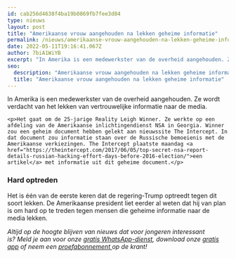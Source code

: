```yaml
---
id: cab256d4638f4ba19b0869fb7fee3d84
type: nieuws
layout: post
title: "Amerikaanse vrouw aangehouden na lekken geheime informatie"
permalink: /nieuws/amerikaanse-vrouw-aangehouden-na-lekken-geheime-informatie/
date: 2022-05-11T19:16:41.067Z
author: 7biA1WiYB
excerpt: "In Amerika is een medewerkster van de overheid aangehouden. Ze wordt verdacht van het lekken van vertrouwelijke informatie naar de media.  "
seo:
  description: "Amerikaanse vrouw aangehouden na lekken geheime informatie"
  title: "Amerikaanse vrouw aangehouden na lekken geheime informatie"
---
```

In Amerika is een medewerkster van de overheid aangehouden. Ze wordt verdacht van het lekken van vertrouwelijke informatie naar de media.  

    <p>Het gaat om de 25-jarige Reality Leigh Winner. Ze werkte op een afdeling van de Amerikaanse inlichtingendienst NSA in Georgia. Winner zou een geheim document hebben gelekt aan nieuwssite The Intercept. In dat document zou informatie staan over de Russische bemoeienis met de Amerikaanse verkiezingen. The Intercept plaatste maandag <a href="https://theintercept.com/2017/06/05/top-secret-nsa-report-details-russian-hacking-effort-days-before-2016-election/">een artikel</a> met informatie uit dit geheime document.</p>
<h3>Hard optreden</h3>
<p>Het is één van de eerste keren dat de regering-Trump optreedt tegen dit soort lekken. De Amerikaanse president liet eerder al weten dat hij van plan is om hard op te treden tegen mensen die geheime informatie naar de media lekken.</p>
<p><em>Altijd op de hoogte blijven van nieuws dat voor jongeren interessant is? Meld je aan voor onze <a href="https://7dagen.netlify.app/whatsapp">gratis WhatsApp-dienst</a>, download onze <a href="https://7dagen.netlify.app/app">gratis app</a> of neem een <a href="https://abonneren.sevendays.nl/abonneren/abonnementen/ae/artikel">proefabonnement </a>op de krant!</em></p>  
